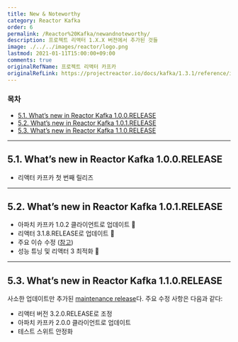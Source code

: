 ```yaml
---
title: New & Noteworthy
category: Reactor Kafka
order: 6
permalink: /Reactor%20Kafka/newandnoteworthy/
description: 프로젝트 리액터 1.X.X 버전에서 추가된 것들
image: ./../../images/reactor/logo.png
lastmod: 2021-01-11T15:00:00+09:00
comments: true
originalRefName: 프로젝트 리액터 카프카
originalRefLink: https://projectreactor.io/docs/kafka/1.3.1/reference/index.html#_new_noteworthy
---
```


### 목차

- [5.1. What’s new in Reactor Kafka 1.0.0.RELEASE](#51-whats-new-in-reactor-kafka-100release)
- [5.2. What’s new in Reactor Kafka 1.0.1.RELEASE](#52-whats-new-in-reactor-kafka-101release)
- [5.3. What’s new in Reactor Kafka 1.1.0.RELEASE](#53-whats-new-in-reactor-kafka-110release)

---

## 5.1. What’s new in Reactor Kafka 1.0.0.RELEASE

- 리액터 카프카 첫 번째 릴리즈

---

## 5.2. What’s new in Reactor Kafka 1.0.1.RELEASE

- 아파치 카프카 1.0.2 클라이언트로 업데이트 🎉
- 리액터 3.1.8.RELEASE로 업데이트 🎉
- 주요 이슈 수정 ([참고](https://github.com/reactor/reactor-kafka/milestone/1?closed=1))
- 성능 튜닝 및 리액터 3 최적화 🤟

---

## 5.3. What’s new in Reactor Kafka 1.1.0.RELEASE

사소한 업데이트만 추가된 [maintenance release](https://en.wikipedia.org/wiki/Maintenance_release)다. 주요 수정 사항은 다음과 같다:

- 리액터 버전 3.2.0.RELEASE로 조정
- 아파치 카프카 2.0.0 클라이언트로 업데이트
- 테스트 스위트 안정화